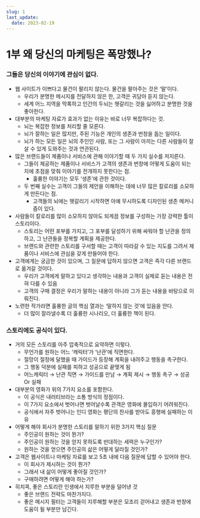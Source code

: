 ```yaml
---
slug: 1
last_update:
  date: 2023-02-19
---
```


# 1부 왜 당신의 마케팅은 폭망했나?

### 그들은 당신의 이야기에 관심이 없다.

- 웹 사이트가 이쁘다고 물건이 팔리지 않는다. 물건을 팔아주는 것은 ‘말’이다.
  - 우리가 분명한 메시지를 전달하지 않은 한, 고객은 귀담아 듣지 않는다.
  - 세계 어느 지역을 막록하고 인간의 두뇌는 헷갈리는 것을 싫어하고 분명한 것을 좋아한다.
- 대부분의 마케팅 자료가 효과가 없는 이유는 바로 너무 복잡하다는 것.
  - 뇌는 복잡한 정보를 처리할 줄 모른다.
  - 뇌가 잘하는 일은 많지만, 주된 기능은 개인의 생존과 번창을 돕는 일이다.
  - 뇌가 하는 모든 일은 뇌의 주인인 사람, 또는 그 사람이 아끼는 다른 사람들이 잘살 수 있게 도와주는 것과 연관된다.
- 많은 브랜드들이 제품이나 서비스에 관해 이야기할 때 두 가지 실수를 저지른다.
  - 그들이 제공하는 제품이나 서비스가 고객의 생존과 번창에 어떻게 도움이 되는지에 초점을 맞춰 이야기를 전개하지 못한다는 점.
    - 훌륭한 이야기는 모두 ‘생존’에 관한 것이다.
  - 두 번째 실수는 고객이 그들의 제안을 이해하는 데에 너무 많은 칼로리를 소모하게 만든다는 점.
    - 고객들의 뇌에는 헷갈리기 시작하면 아예 무시하도록 디자인된 생존 메커니즘이 있다.
- 사람들이 칼로리를 많이 소모하지 않아도 되게끔 정보를 구성하는 가장 강력한 툴이 스토리이다.
  - 스토리는 어떤 포부를 가지고, 그 포부를 달성하기 위해 싸워야 할 난관을 정의하고, 그 난관들을 정복할 계획을 제공한다.
  - 브랜드와 관련한 스토리를 구서할 때는 고객이 따라갈 수 있는 지도를 그려서 제품이나 서비스에 관심을 갖게 만들어야 한다.
- 고객에게는 궁금한 것이 있으며, 그 질문에 답하지 않으면 고객은 즉각 다른 브랜드로 옮겨갈 것이다.
  - 우리가 고객에게 말하고 있다고 생각하는 내용과 고객이 실제로 듣는 내용은 전혀 다를 수 있음
  - 고객의 구매 결정은 우리가 말하는 내용이 아니라 그가 듣는 내용을 바탕으로 이뤄진다.
- 노련한 작가라면 훌륭한 글의 핵심 열과는 ‘말하지 않는 것’에 있음을 안다.
  - 더 많이 잘라낼수록 더 훌륭한 시나리오, 더 훌륭한 책이 된다.

### 스토리에도 공식이 있다.

- 거의 모든 스토리를 아주 압축적으로 요약하면 이렇다.
  - 무언가를 원하는 어느 ‘캐릭터’가 ‘난관’에 직면한다.
  - 절망이 절정에 달했을 때 가이드가 등장해 계획을 내려주고 행동을 촉구한다.
  - 그 행동 덕분에 실패를 피하고 성공으로 끝맺게 됨
  - 어느캐릭터 → 난관 직면 → 가이드를 만남 → 계획 제시 → 행동 촉구 → 성공 Or 실패
- 대부분의 영화가 위의 7가지 요소를 포함한다.
  - 이 공식은 내러티브라는 소통 방식의 정점이다.
  - 이 7가지 요소에서 벗어나면 벗어날수록 관객은 영화에 몰입하기 어려워진다.
  - 공식에서 자주 벗어나는 인디 영화는 평단의 찬사를 받아도 흥행에 실패하는 이유
- 어떻게 해야 회사가 분명한 스토리를 말하기 위한 3가지 핵심 질문
  - 주인공이 원하는 것이 뭔가?
  - 주인공이 원하는 것을 얻지 못하도록 반대하는 세력은 누구인가?
  - 원하는 것을 얻으면 주인공의 삶은 어떻게 달라질 것인가?
- 고객은 웹사이트나 마케팅 자료를 보고 5초 내에 다음 질문에 답할 수 있어야 한다.
  - 이 회사가 제시하는 것이 뭔가?
  - 그래서 내 삶이 어떻게 좋아질 것인가?
  - 구매하려면 어떻게 해야 하는가?
- 히치콕, 좋은 스토리란 인생에서 지루한 부분을 덜어낸 것
  - 좋은 브랜드 전략도 마찬가지다.
  - 좋은 메시지 필터는 고객들이 지루해할 부분은 모조리 걷어내고 생존과 번창에 도움이 될 부분만 남긴다.
